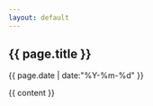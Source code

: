 ```yaml
---
layout: default
---
```

<div id="article-container">
<h2 class="title">{{ page.title }}</h2>
<p>{{ page.date | date:"%Y-%m-%d" }}</p>
{{ content }}
</div>
